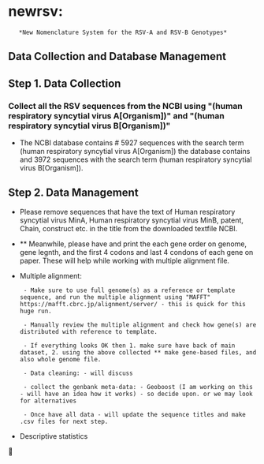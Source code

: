 # newrsv: 
       *New Nomenclature System for the RSV-A and RSV-B Genotypes*

## Data Collection and Database Management

## Step 1. Data Collection

### Collect all the RSV sequences from the NCBI using "(human respiratory syncytial virus A[Organism])" and "(human respiratory syncytial virus B[Organism])"

- The NCBI database contains # 5927 sequences with the search term (human respiratory syncytial virus A[Organism]) the database contains and 3972 sequences with the search term (human respiratory syncytial virus B[Organism]).

## Step 2. Data Management

- Please remove sequences that have the text of Human respiratory syncytial virus MinA, Human respiratory syncytial virus MinB, patent, Chain, construct etc. in the title from the downloaded textfile NCBI.

- ** Meanwhile, please have and print the each gene order on genome, gene legnth, and the first 4 codons and last 4 condons of each gene on paper. These will help while working with multiple alignment file.

- Multiple alignment: 

       - Make sure to use full genome(s) as a reference or template sequence, and run the multiple alignment using "MAFFT" https://mafft.cbrc.jp/alignment/server/ - this is quick for this huge run. 
       
       - Manually review the multiple alignment and check how gene(s) are distributed with reference to template.
       
       - If everything looks OK then 1. make sure have back of main dataset, 2. using the above collected ** make gene-based files, and also whole genome file.
       
       - Data cleaning: - will discuss
       
       - collect the genbank meta-data: - Geoboost (I am working on this - will have an idea how it works) - so decide upon. or we may look for alternatives
       
       - Once have all data - will update the sequence titles and make .csv files for next step.
       
 - Descriptive statistics


    
:deciduous_tree:


